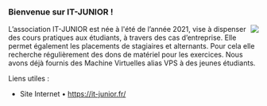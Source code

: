 ### Bienvenue sur IT-JUNIOR !

<img src="https://it-junior.fr/Models/v1/images/logo.png" align="right"/>

L’association IT-JUNIOR est née à l'été de l’année 2021, vise à dispenser des cours pratiques aux étudiants, à travers des cas d’entreprise. Elle permet également les placements de stagiaires et alternants. Pour cela elle recherche régulièrement des dons de matériel pour les exercices. Nous avons déjà fournis des Machine Virtuelles alias VPS à des jeunes étudiants.
<br>

Liens utiles :
- Site Internet • https://it-junior.fr/
